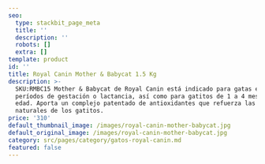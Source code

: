 ```yaml
---
seo:
  type: stackbit_page_meta
  title: ''
  description: ''
  robots: []
  extra: []
template: product
id: ''
title: Royal Canin Mother & Babycat 1.5 Kg
description: >-
  SKU:RMBC15 Mother & Babycat de Royal Canin está indicado para gatas en
  períodos de gestación o lactancia, así como para gatitos de 1 a 4 meses de
  edad. Aporta un complejo patentado de antioxidantes que refuerza las defensas
  naturales de los gatitos.
price: '310'
default_thumbnail_image: /images/royal-canin-mother-babycat.jpg
default_original_image: /images/royal-canin-mother-babycat.jpg
category: src/pages/category/gatos-royal-canin.md
featured: false
---
```

